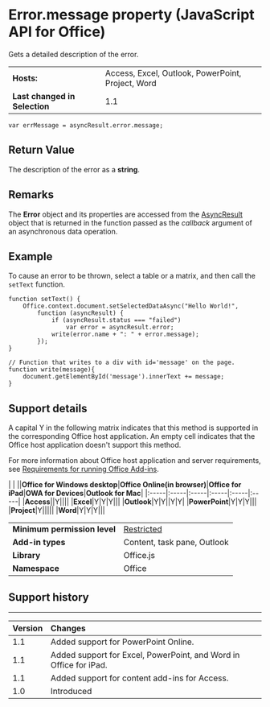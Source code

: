 
# Error.message property (JavaScript API for Office)
Gets a detailed description of the error.

|||
|:-----|:-----|
|**Hosts:**|Access, Excel, Outlook, PowerPoint, Project, Word|
|**Last changed in Selection**|1.1|

```
var errMessage = asyncResult.error.message;
```


## Return Value

The description of the error as a  **string**.


## Remarks

The  **Error** object and its properties are accessed from the [AsyncResult](../../reference/shared/asyncresult.md) object that is returned in the function passed as the _callback_ argument of an asynchronous data operation.


## Example

To cause an error to be thrown, select a table or a matrix, and then call the  `setText` function.


```
function setText() {
    Office.context.document.setSelectedDataAsync("Hello World!",
        function (asyncResult) {
            if (asyncResult.status === "failed")
                var error = asyncResult.error;
            write(error.name + ": " + error.message);
        });
}

// Function that writes to a div with id='message' on the page.
function write(message){
    document.getElementById('message').innerText += message; 
}
```




## Support details


A capital Y in the following matrix indicates that this method is supported in the corresponding Office host application. An empty cell indicates that the Office host application doesn't support this method.

For more information about Office host application and server requirements, see [Requirements for running Office Add-ins](http://msdn.microsoft.com/library/67340567-bb9a-498c-96d3-3f52f28c16bc%28Office.15%29.aspx).


|
|
||**Office for Windows desktop**|**Office Online(in browser)**|**Office for iPad**|**OWA for Devices**|**Outlook for Mac**|
|:-----|:-----|:-----|:-----|:-----|:-----|
|**Access**||Y||||
|**Excel**|Y|Y|Y|||
|**Outlook**|Y|Y||Y|Y|
|**PowerPoint**|Y|Y|Y|||
|**Project**|Y|||||
|**Word**|Y|Y|Y|||

|||
|:-----|:-----|
|**Minimum permission level**|[Restricted](http://msdn.microsoft.com/library/da2efadc-4ebf-45fe-be39-397ac1eb1dbd%28Office.15%29.aspx)|
|**Add-in types**|Content, task pane, Outlook|
|**Library**|Office.js|
|**Namespace**|Office|

## Support history



****


|**Version**|**Changes**|
|:-----|:-----|
|1.1|Added support for PowerPoint Online.|
|1.1|Added support for Excel, PowerPoint, and Word in Office for iPad.|
|1.1|Added support for content add-ins for Access.|
|1.0|Introduced|
